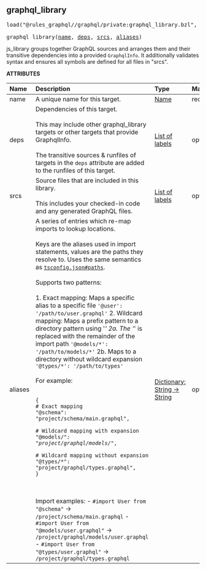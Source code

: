 <!-- Generated with Stardoc: http://skydoc.bazel.build -->



<a id="graphql_library"></a>

## graphql_library

<pre>
load("@rules_graphql//graphql/private:graphql_library.bzl", "graphql_library")

graphql_library(<a href="#graphql_library-name">name</a>, <a href="#graphql_library-deps">deps</a>, <a href="#graphql_library-srcs">srcs</a>, <a href="#graphql_library-aliases">aliases</a>)
</pre>

js_library groups together GraphQL sources and arranges them and their
transitive dependencies into a provided `GraphqlInfo`. It additionally validates
syntax and ensures all symbols are defined for all files in "srcs".

**ATTRIBUTES**


| Name  | Description | Type | Mandatory | Default |
| :------------- | :------------- | :------------- | :------------- | :------------- |
| <a id="graphql_library-name"></a>name |  A unique name for this target.   | <a href="https://bazel.build/concepts/labels#target-names">Name</a> | required |  |
| <a id="graphql_library-deps"></a>deps |  Dependencies of this target.<br><br>This may include other graphql_library targets or other targets that provide GraphqlInfo.<br><br>The transitive sources & runfiles of targets in the `deps` attribute are added to the runfiles of this target.   | <a href="https://bazel.build/concepts/labels">List of labels</a> | optional |  `[]`  |
| <a id="graphql_library-srcs"></a>srcs |  Source files that are included in this library.<br><br>This includes your checked-in code and any generated GraphQL files.   | <a href="https://bazel.build/concepts/labels">List of labels</a> | optional |  `[]`  |
| <a id="graphql_library-aliases"></a>aliases |  A series of entries which re-map imports to lookup locations.<br><br>Keys are the aliases used in import statements, values are the paths they resolve to. Uses the same semantics as [`tsconfig.json#paths`](https://www.typescriptlang.org/tsconfig/#paths).<br><br>Supports two patterns:<br><br>1. Exact mapping: Maps a specific alias to a specific file    `'@user': '/path/to/user.graphql'` 2. Wildcard mapping: Maps a prefix pattern to a directory pattern using '*'    2a. The '*' is replaced with the remainder of the import path        `'@models/*': '/path/to/models/*'`    2b. Maps to a directory without wildcard expansion        `'@types/*': '/path/to/types'`<br><br>For example:<br><br><pre><code class="language-starlark">{&#10;  # Exact mapping&#10;  "@schema": "project/schema/main.graphql",&#10;&#10;  # Wildcard mapping with expansion&#10;  "@models/*": "project/graphql/models/*",&#10;&#10;  # Wildcard mapping without expansion&#10;  "@types/*": "project/graphql/types.graphql",&#10;}</code></pre><br><br>Import examples: - `#import User from "@schema"` → `/project/schema/main.graphql` - `#import User from "@models/user.graphql"` → `/project/graphql/models/user.graphql` - `#import User from "@types/user.graphql"` → `/project/graphql/types.graphql`   | <a href="https://bazel.build/rules/lib/dict">Dictionary: String -> String</a> | optional |  `{}`  |


